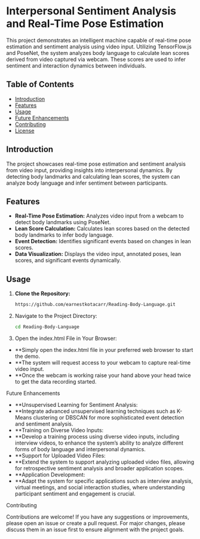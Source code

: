 # Interpersonal Sentiment Analysis and Real-Time Pose Estimation

This project demonstrates an intelligent machine capable of real-time pose estimation and sentiment analysis using video input. Utilizing TensorFlow.js and PoseNet, the system analyzes body language to calculate lean scores derived from video captured via webcam. These scores are used to infer sentiment and interaction dynamics between individuals.

## Table of Contents

- [Introduction](#introduction)
- [Features](#features)
- [Usage](#usage)
- [Future Enhancements](#future-enhancements)
- [Contributing](#contributing)
- [License](#license)

## Introduction

The project showcases real-time pose estimation and sentiment analysis from video input, providing insights into interpersonal dynamics. By detecting body landmarks and calculating lean scores, the system can analyze body language and infer sentiment between participants.

## Features

- **Real-Time Pose Estimation:** Analyzes video input from a webcam to detect body landmarks using PoseNet.
- **Lean Score Calculation:** Calculates lean scores based on the detected body landmarks to infer body language.
- **Event Detection:** Identifies significant events based on changes in lean scores.
- **Data Visualization:** Displays the video input, annotated poses, lean scores, and significant events dynamically.

## Usage

1. **Clone the Repository:**
   ```sh
   https://github.com/earnestkotacarr/Reading-Body-Language.git
   ```

2. Navigate to the Project Directory:
   ```sh
   cd Reading-Body-Language
   ```

 3. Open the index.html File in Your Browser:
- **Simply open the index.html file in your preferred web browser to start the demo.
- **The system will request access to your webcam to capture real-time video input.
- **Once the webcam is working raise your hand above your head twice to get the data recording started. 


Future Enhancements

- **Unsupervised Learning for Sentiment Analysis:
- **Integrate advanced unsupervised learning techniques such as K-Means clustering or DBSCAN for more sophisticated event detection and sentiment analysis.
- **Training on Diverse Video Inputs:
- **Develop a training process using diverse video inputs, including interview videos, to enhance the system’s ability to analyze different forms of body language and interpersonal dynamics.
- **Support for Uploaded Video Files:
- **Extend the system to support analyzing uploaded video files, allowing for retrospective sentiment analysis and broader application scopes.
- **Application Development:
- **Adapt the system for specific applications such as interview analysis, virtual meetings, and social interaction studies, where understanding participant sentiment and engagement is crucial.

Contributing

Contributions are welcome! If you have any suggestions or improvements, please open an issue or create a pull request. For major changes, please discuss them in an issue first to ensure alignment with the project goals.
